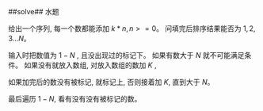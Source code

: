 ﻿##solve##
水题

给出一个序列, 每一个数都能添加 $k * n , n >= 0$。 问填完后排序结果能否为 $1, 2, 3 ... N$。

输入时把数值为 $1 - N$ , 且没出现过的标记下。 如果有数大于 $N$ 就不可能满足条件。 如果没有就放入数组, 对放入数组的数加 $K$ ,

如果加完后的数没有被标记, 就标记上, 否则接着加 $K$, 直到大于 $N$。

最后遍历 $1 - N$, 看有没有没有被标记的数。